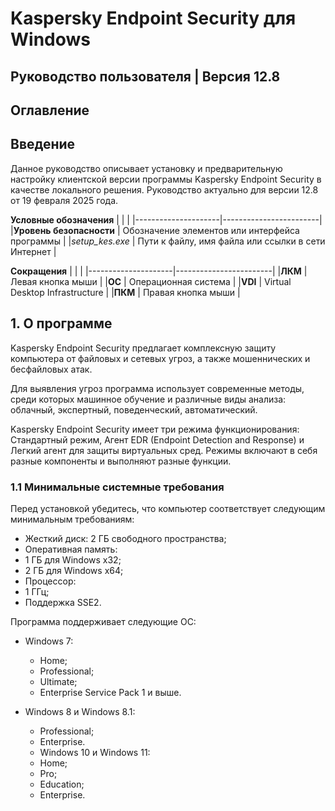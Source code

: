 # Kaspersky Endpoint Security для Windows
## Руководство пользователя | Версия 12.8

## Оглавление


## Введение
Данное руководство описывает установку и предварительную настройку клиентской версии программы Kaspersky Endpoint Security в качестве локального решения. Руководство актуально для версии 12.8 от 19 февраля 2025 года.

**Условные обозначения**
|                     |                        |
|---------------------|------------------------|
|**Уровень безопасности** | Обозначение элементов или интерфейса программы     |
|*setup_kes.exe*          | Пути к файлу, имя файла или ссылки в сети Интернет |


**Сокращения**
|                     |                        |
|---------------------|------------------------|
|**ЛКМ** | Левая кнопка мыши     |
|**ОС**  | Операционная система  |
|**VDI**     | Virtual Desktop Infrastructure      |
|**ПКМ**   | Правая кнопка мыши                    |

## 1. О программе
Kaspersky Endpoint Security предлагает комплексную защиту компьютера от файловых и сетевых угроз, а также мошеннических и бесфайловых атак.

Для выявления угроз программа использует современные методы, среди которых машинное обучение и различные виды анализа: облачный, экспертный, поведенческий, автоматический. 

Kaspersky Endpoint Security имеет три режима функционирования: Стандартный режим, Агент EDR (Endpoint Detection and Response) и Легкий агент для защиты виртуальных сред. Режимы включают в себя разные компоненты и выполняют разные функции.

### 1.1 Минимальные системные требования
Перед установкой убедитесь, что компьютер соответствует следующим минимальным требованиям:
- Жесткий диск: 2 ГБ свободного пространства;
- Оперативная память:
- 1 ГБ для Windows x32;
- 2 ГБ для Windows x64;
- Процессор:
- 1 ГГц;
- Поддержка SSE2.

Программа поддерживает следующие ОС:
* Windows 7:
    + Home;
    + Professional;
    + Ultimate;
    + Enterprise Service Pack 1 и выше.

* Windows 8 и Windows 8.1:
    + Professional;
    + Enterprise.
    +  Windows 10 и Windows 11:
    + Home;
    + Pro;
    + Education;
    + Enterprise.